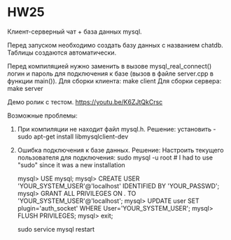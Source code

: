 # HW25

Клиент-серверный чат + база данных mysql.

Перед запуском необходимо создать базу данных с названием chatdb.
Таблицы создаются автоматически.

Перед компиляцией нужно заменить в вызове mysql_real_connect() логин и пароль для подключения к базе (вызов в файле server.cpp в функции main()).
Для сборки клиента: make client 
Для сборки сервера: make server

Демо ролик с тестом. https://youtu.be/K6ZJtQkCrsc

Возможные проблемы:
1. При компиляции не находит файл mysql.h.
   Решение: установить - sudo apt-get install libmysqlclient-dev
2. Ошибка подключения к базе данных.
   Решение: Настроить текущего пользователя для подключения:
      sudo mysql -u root # I had to use "sudo" since it was a new installation
      
      mysql> USE mysql;
      mysql> CREATE USER 'YOUR_SYSTEM_USER'@'localhost' IDENTIFIED BY 'YOUR_PASSWD';
      mysql> GRANT ALL PRIVILEGES ON *.* TO 'YOUR_SYSTEM_USER'@'localhost';
      mysql> UPDATE user SET plugin='auth_socket' WHERE User='YOUR_SYSTEM_USER';
      mysql> FLUSH PRIVILEGES;
      mysql> exit;

      sudo service mysql restart
